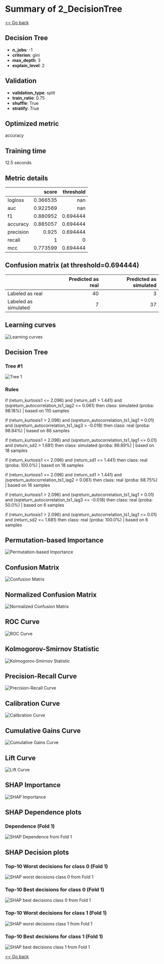 # Summary of 2_DecisionTree

[<< Go back](../README.md)


## Decision Tree
- **n_jobs**: -1
- **criterion**: gini
- **max_depth**: 3
- **explain_level**: 2

## Validation
 - **validation_type**: split
 - **train_ratio**: 0.75
 - **shuffle**: True
 - **stratify**: True

## Optimized metric
accuracy

## Training time

12.5 seconds

## Metric details
|           |    score |   threshold |
|:----------|---------:|------------:|
| logloss   | 0.366535 |  nan        |
| auc       | 0.922569 |  nan        |
| f1        | 0.880952 |    0.694444 |
| accuracy  | 0.885057 |    0.694444 |
| precision | 0.925    |    0.694444 |
| recall    | 1        |    0        |
| mcc       | 0.773599 |    0.694444 |


## Confusion matrix (at threshold=0.694444)
|                      |   Predicted as real |   Predicted as simulated |
|:---------------------|--------------------:|-------------------------:|
| Labeled as real      |                  40 |                        3 |
| Labeled as simulated |                   7 |                       37 |

## Learning curves
![Learning curves](learning_curves.png)

## Decision Tree 

### Tree #1
![Tree 1](learner_fold_0_tree.svg)

### Rules

if (return_kurtosis1 <= 2.096) and (return_sd1 > 1.441) and (sqreturn_autocorrelation_ts1_lag2 <= 0.061) then class: simulated (proba: 98.18%) | based on 110 samples

if (return_kurtosis1 > 2.096) and (sqreturn_autocorrelation_ts1_lag1 > 0.01) and (sqreturn_autocorrelation_ts1_lag3 > -0.018) then class: real (proba: 98.84%) | based on 86 samples

if (return_kurtosis1 > 2.096) and (sqreturn_autocorrelation_ts1_lag1 <= 0.01) and (return_sd2 > 1.681) then class: simulated (proba: 88.89%) | based on 18 samples

if (return_kurtosis1 <= 2.096) and (return_sd1 <= 1.441) then class: real (proba: 100.0%) | based on 18 samples

if (return_kurtosis1 <= 2.096) and (return_sd1 > 1.441) and (sqreturn_autocorrelation_ts1_lag2 > 0.061) then class: real (proba: 68.75%) | based on 16 samples

if (return_kurtosis1 > 2.096) and (sqreturn_autocorrelation_ts1_lag1 > 0.01) and (sqreturn_autocorrelation_ts1_lag3 <= -0.018) then class: real (proba: 50.0%) | based on 6 samples

if (return_kurtosis1 > 2.096) and (sqreturn_autocorrelation_ts1_lag1 <= 0.01) and (return_sd2 <= 1.681) then class: real (proba: 100.0%) | based on 6 samples





## Permutation-based Importance
![Permutation-based Importance](permutation_importance.png)
## Confusion Matrix

![Confusion Matrix](confusion_matrix.png)


## Normalized Confusion Matrix

![Normalized Confusion Matrix](confusion_matrix_normalized.png)


## ROC Curve

![ROC Curve](roc_curve.png)


## Kolmogorov-Smirnov Statistic

![Kolmogorov-Smirnov Statistic](ks_statistic.png)


## Precision-Recall Curve

![Precision-Recall Curve](precision_recall_curve.png)


## Calibration Curve

![Calibration Curve](calibration_curve_curve.png)


## Cumulative Gains Curve

![Cumulative Gains Curve](cumulative_gains_curve.png)


## Lift Curve

![Lift Curve](lift_curve.png)



## SHAP Importance
![SHAP Importance](shap_importance.png)

## SHAP Dependence plots

### Dependence (Fold 1)
![SHAP Dependence from Fold 1](learner_fold_0_shap_dependence.png)

## SHAP Decision plots

### Top-10 Worst decisions for class 0 (Fold 1)
![SHAP worst decisions class 0 from Fold 1](learner_fold_0_shap_class_0_worst_decisions.png)
### Top-10 Best decisions for class 0 (Fold 1)
![SHAP best decisions class 0 from Fold 1](learner_fold_0_shap_class_0_best_decisions.png)
### Top-10 Worst decisions for class 1 (Fold 1)
![SHAP worst decisions class 1 from Fold 1](learner_fold_0_shap_class_1_worst_decisions.png)
### Top-10 Best decisions for class 1 (Fold 1)
![SHAP best decisions class 1 from Fold 1](learner_fold_0_shap_class_1_best_decisions.png)

[<< Go back](../README.md)

